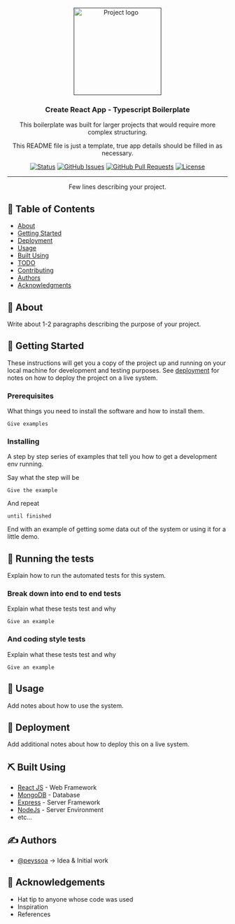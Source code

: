 <p align="center">
  <a href="" rel="noopener">
 <img width=200px height=200px src="https://i.imgur.com/6wj0hh6.jpg" alt="Project logo"></a>
</p>

<h3 align="center">Create React App - Typescript Boilerplate</h3>
<p align="center">This boilerplate was built for larger projects that would require more complex structuring.</p>
<p align="center">This README file is just a template, true app details should be filled in as necessary.</p>

<div align="center">

[![Status](https://img.shields.io/badge/status-active-success.svg)]()
[![GitHub Issues](https://img.shields.io/github/issues/peyssoa/cra-ts-boilerplate.svg)](https://github.com/peyssoa/cra-ts-boilerplate/issues)
[![GitHub Pull Requests](https://img.shields.io/github/issues-pr/peyssoa/cra-ts-boilerplate.svg)](https://github.com/peyssoa/cra-ts-boilerplate/pulls)
[![License](https://img.shields.io/badge/license-MIT-blue.svg)](/LICENSE)

</div>

---

<p align="center"> Few lines describing your project.
    <br> 
</p>

## 📝 Table of Contents

- [About](#about)
- [Getting Started](#getting_started)
- [Deployment](#deployment)
- [Usage](#usage)
- [Built Using](#built_using)
- [TODO](../TODO.md)
- [Contributing](../CONTRIBUTING.md)
- [Authors](#authors)
- [Acknowledgments](#acknowledgement)

## 🧐 About <a name = "about"></a>

Write about 1-2 paragraphs describing the purpose of your project.

## 🏁 Getting Started <a name = "getting_started"></a>

These instructions will get you a copy of the project up and running on your local machine for development and testing purposes. See [deployment](#deployment) for notes on how to deploy the project on a live system.

### Prerequisites

What things you need to install the software and how to install them.

```
Give examples
```

### Installing

A step by step series of examples that tell you how to get a development env running.

Say what the step will be

```
Give the example
```

And repeat

```
until finished
```

End with an example of getting some data out of the system or using it for a little demo.

## 🔧 Running the tests <a name = "tests"></a>

Explain how to run the automated tests for this system.

### Break down into end to end tests

Explain what these tests test and why

```
Give an example
```

### And coding style tests

Explain what these tests test and why

```
Give an example
```

## 🎈 Usage <a name="usage"></a>

Add notes about how to use the system.

## 🚀 Deployment <a name = "deployment"></a>

Add additional notes about how to deploy this on a live system.

## ⛏️ Built Using <a name = "built_using"></a>

- [React JS](https://reactjs.org/) - Web Framework
- [MongoDB](https://www.mongodb.com/) - Database
- [Express](https://expressjs.com/) - Server Framework
- [NodeJs](https://nodejs.org/en/) - Server Environment
- etc...

## ✍️ Authors <a name = "authors"></a>

- [@peyssoa](https://github.com/peyssoa) -> Idea & Initial work

## 🎉 Acknowledgements <a name = "acknowledgement"></a>

- Hat tip to anyone whose code was used
- Inspiration
- References

